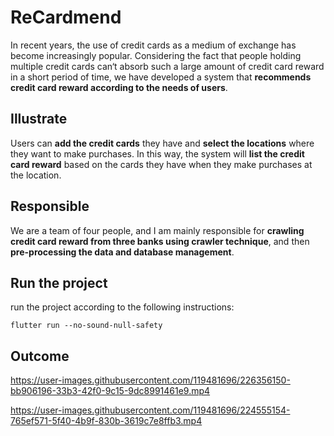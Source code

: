 # ReCardmend
In recent years, the use of credit cards as a medium of exchange has become increasingly popular. Considering the fact that people holding multiple credit cards can‘t absorb such a large amount of credit card reward in a short period of time, we have developed a system that **recommends credit card reward according to the needs of users**.
## Illustrate
Users can **add the credit cards** they have and **select the locations** where they want to make purchases. In this way, the system will **list the credit card reward** based on the cards they have when they make purchases at the location.
## Responsible
We are a team of four people, and I am mainly responsible for **crawling credit card reward from three banks using crawler technique**, and then **pre-processing the data and database management**.
## Run the project
run the project according to the following instructions:
```
flutter run --no-sound-null-safety
```
## Outcome




https://user-images.githubusercontent.com/119481696/226356150-bb906196-33b3-42f0-9c15-9dc8991461e9.mp4






https://user-images.githubusercontent.com/119481696/224555154-765ef571-5f40-4b9f-830b-3619c7e8ffb3.mp4

